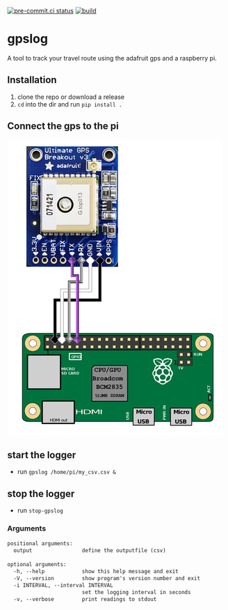 [![pre-commit.ci status](https://results.pre-commit.ci/badge/github/jkittner/gpslog/master.svg)](https://results.pre-commit.ci/latest/github/jkittner/gpslog/master)
[![build](https://github.com/jkittner/gpslog/workflows/build/badge.svg)](https://github.com/jkittner/gpslog/actions?query=workflow%3Abuild)

# gpslog

A tool to track your travel route using the adafruit gps and a raspberry pi.

## Installation

1. clone the repo or download a release
1. `cd` into the dir and run `pip install .`

## Connect the gps to the pi

![](img/pi_gps.png)

## start the logger

- run `gpslog /home/pi/my_csv.csv &`

## stop the logger

- run `stop-gpslog`

### Arguments

```console
positional arguments:
  output                define the outputfile (csv)

optional arguments:
  -h, --help            show this help message and exit
  -V, --version         show program's version number and exit
  -i INTERVAL, --interval INTERVAL
                        set the logging interval in seconds
  -v, --verbose         print readings to stdout
```
